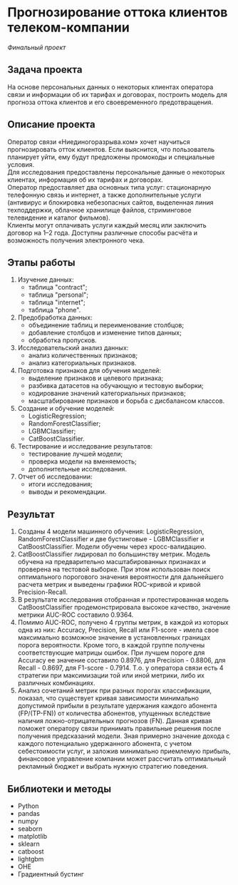 # Прогнозирование оттока клиентов телеком-компании

_Финальный проект_


## Задача проекта

На основе персональных данных о некоторых клиентах оператора связи и информации об их тарифах и договорах, построить модель для прогноза оттока клиентов и его своевременного предотвращения.


## Описание проекта

Оператор связи «Ниединогоразрыва.ком» хочет научиться прогнозировать отток клиентов. Если выяснится, что пользователь планирует уйти, ему будут предложены промокоды и специальные условия.  
Для исследования предоставлены персональные данные о некоторых клиентах, информация об их тарифах и договорах.  
Оператор предоставляет два основных типа услуг: стационарную телефонную связь и интернет, а также дополнительные услуги (антивирус и блокировка небезопасных сайтов, выделенная линия техподдержки, облачное хранилище файлов, стриминговое телевидение и каталог фильмов).  
Клиенты могут оплачивать услуги каждый месяц или заключить договор на 1–2 года. Доступны различные способы расчёта и возможность получения электронного чека.


## Этапы работы

1.  Изучение данных:
    - таблица "contract";
    - таблица "personal";
    - таблица "internet";
    - таблица "phone".
2.  Предобработка данных:
    - объединение таблиц и переименование столбцов;
    - добавление столбцов и изменение типов данных;
    - обработка пропусков.
3.  Исследовательский анализ данных:
    - анализ количественных признаков;
    - анализ категориальных признаков.
4.  Подготовка признаков для обучения моделей:
    - выделение признаков и целевого признака;
    - разбивка датасетов на обучающую и тестовую выборки;
    - кодирование значений категориальных признаков;
    - масштабирование признаков и борьба с дисбалансом классов.
5.  Создание и обучение моделей:
    - LogisticRegression;
    - RandomForestClassifier;
    - LGBMClassifier;
    - CatBoostClassifier.
6.  Тестирование и исследование результатов:
    - тестирование лучшей модели;
    - проверка модели на вменяемость;
    - дополнительные исследования.
7.  Отчет об исследовании:
    - итоги исследования;
    - выводы и рекомендации.


## Результат

1. Созданы 4 модели машинного обучения: LogisticRegression, RandomForestClassifier и две бустинговые - LGBMClassifier и CatBoostClassifier. Модели обучены через кросс-валидацию. 
2. CatBoostClassifier лидировал по большинству метрик. Модель обучена на предварительно масштабированных признаках и проверена на тестовой выборке. При этом использован поиск оптимального порогового значения вероятности для дальнейшего расчета метрик и выведены графики ROC-кривой и кривой Precision-Recall.
3. В результате исследования отобранная и протестированная модель CatBoostClassifier продемонстрировала высокое качество, значение метрики AUC-ROC составило 0.9364. 
4. Помимо AUC-ROC, получено 4 группы метрик, в каждой из которых одна из них: Accuracy, Precision, Recall или F1-score - имела свое максимально возможное значение в установленных границах порога вероятности. Кроме того, в каждой группе получены соответствующие матрицы ошибок. При лучшем пороге для Accuracy ее значение составило 0.8976, для Precision - 0.8806, для Recall - 0.8697, для F1-score - 0.7914. Т.о. у оператора связи есть 4 стратегии при максимизации той или иной метрики, либо их различных комбинациях.
5. Анализ сочетаний метрик при разных порогах классификации, показал, что существует кривая зависимости минимально допустимой прибыли в результате удержания каждого абонента (FP/(TP-FN)) от количества абонентов, упущенных вследствие наличия ложно-отрицательных прогнозов (FN). Данная кривая поможет оператору связи принимать правильные решения после получения предсказаний модели. Зная примерно значение дохода с каждого потенциально удержанного абонента, с учетом себестоимости услуг, и заложив минимально приемлемую прибыль, финансовое управление компании может рассчитать оптимальный рекламный бюджет и выбрать нужную стратегию поведения.


## Библиотеки и методы

- Python
- pandas
- numpy
- seaborn
- matplotlib
- sklearn
- catboost
- lightgbm
- OHE
- Градиентный бустинг
